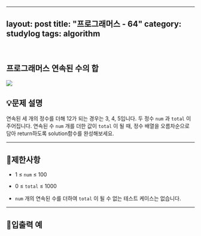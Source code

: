 ﻿
---
layout: post
title: "프로그래머스 - 64"
category: studylog
tags: algorithm
---

<br>

## 프로그래머스 연속된 수의 합


![](https://velog.velcdn.com/images/dlsdud9098/post/e1464da6-734f-4172-a5d3-8df73b71a328/image.png)
## 💡문제 설명
연속된 세 개의 정수를 더해 12가 되는 경우는 3, 4, 5입니다. 두 정수 ```num```
과 ```total```
이 주어집니다. 연속된 수 ```num```
개를 더한 값이 ```total```
이 될 때, 정수 배열을 오름차순으로 담아 return하도록 solution함수를 완성해보세요.


---




## 🚫제한사항


* 1 ≤ ```num```
 ≤ 100




* 0 ≤ ```total```
 ≤ 1000




* ```num```
개의 연속된 수를 더하여 ```total```
이 될 수 없는 테스트 케이스는 없습니다.




---




## 🔢입출력 예


